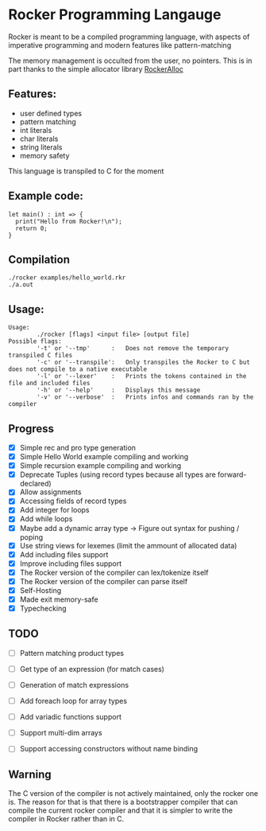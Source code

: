 # Rocker Programming Langauge

Rocker is meant to be a compiled programming language, with aspects of imperative programming and modern features like pattern-matching

The memory management is occulted from the user, no pointers. This is in part thanks to the simple allocator library [RockerAlloc](https://github.com/Paul-Passeron/RockerAllocator.git)

## Features:
- user defined types
- pattern matching
- int literals
- char literals
- string literals
- memory safety

This language is transpiled to C for the moment

## Example code:

```
let main() : int => {
  print("Hello from Rocker!\n");
  return 0;
}
```

## Compilation
```
./rocker examples/hello_world.rkr
./a.out
```

## Usage:
```
Usage:
        ./rocker [flags] <input file> [output file]
Possible flags:
        '-t' or '--tmp'      :   Does not remove the temporary transpiled C files
        '-c' or '--transpile':   Only transpiles the Rocker to C but does not compile to a native executable
        '-l' or '--lexer'    :   Prints the tokens contained in the file and included files
        '-h' or '--help'     :   Displays this message
        '-v' or '--verbose'  :   Prints infos and commands ran by the compiler
```
## Progress
- [x] Simple rec and pro type generation
- [x] Simple Hello World example compiling and working
- [x] Simple recursion example compiling and working
- [x] Deprecate Tuples (using record types because all types are forward-declared)
- [x] Allow assignments
- [x] Accessing fields of record types
- [x] Add integer for loops 
- [x] Add while loops
- [x] Maybe add a dynamic array type -> Figure out syntax for pushing / poping
- [x] Use string views for lexemes (limit the ammount of allocated data)
- [x] Add including files support
- [x] Improve including files support
- [x] The Rocker version of the compiler can lex/tokenize itself
- [x] The Rocker version of the compiler can parse itself
- [x] Self-Hosting
- [x] Made exit memory-safe
- [x] Typechecking
## TODO
- [ ] Pattern matching product types
- [ ] Get type of an expression (for match cases)
- [ ] Generation of match expressions
- [ ] Add foreach loop for array types
- [ ] Add variadic functions support
- [ ] Support multi-dim arrays
- [ ] Support accessing constructors without name binding


## Warning
The C version of the compiler is not actively maintained, only the rocker one is. The reason for that is that there is a bootstrapper compiler that can compile
the current rocker compiler and that it is simpler to write the compiler in
Rocker rather than in C. 